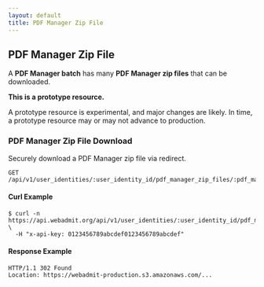 ```yaml
---
layout: default
title: PDF Manager Zip File
---
```


<h2><a name="resource-pdf_manager_batch"></a>PDF Manager Zip File</h2>

<p>A <strong>PDF Manager batch</strong> has many <strong>PDF Manager zip files</strong> that can be downloaded.</p>

<div class="alert alert-warning">
  <p><strong>This is a prototype resource.</strong></p>
  <p>A prototype resource is experimental, and major changes are likely. In time, a prototype resource may or may not advance to production.</p>
</div>

<h3>PDF Manager Zip File Download</h3>

<p>Securely download a PDF Manager zip file via redirect.</p>

<pre><code>GET /api/v1/user_identities/:user_identity_id/pdf_manager_zip_files/:pdf_manager_zip_file_id/download
</code></pre>

<h4>Curl Example</h4>

<pre lang="bash"><code>$ curl -n https://api.webadmit.org/api/v1/user_identities/:user_identity_id/pdf_manager_zip_files/:pdf_manager_zip_file_id/download \
  -H &quot;x-api-key: 0123456789abcdef0123456789abcdef&quot;
</code></pre>

<h4>Response Example</h4>

<pre><code>HTTP/1.1 302 Found
Location: https://webadmit-production.s3.amazonaws.com/...
</code></pre>
